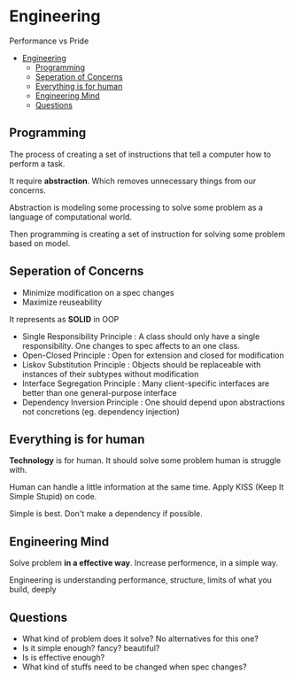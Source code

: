 # Engineering

Performance vs Pride

- [Engineering](#engineering)
  - [Programming](#programming)
  - [Seperation of Concerns](#seperation-of-concerns)
  - [Everything is for human](#everything-is-for-human)
  - [Engineering Mind](#engineering-mind)
  - [Questions](#questions)

## Programming

The process of creating a set of instructions that tell a computer how to perform a task.

It require **abstraction**. Which removes unnecessary things from our concerns.

Abstraction is modeling some processing to solve some problem as a language of computational world.

Then programming is creating a set of instruction for solving some problem based on model.

## Seperation of Concerns

- Minimize modification on a spec changes
- Maximize reuseability

It represents as **SOLID** in OOP

- Single Responsibility Principle : A class should only have a single responsibility. One changes to spec affects to an one class.
- Open-Closed Principle : Open for extension and closed for modification
- Liskov Substitution Principle : Objects should be replaceable with instances of their subtypes without modification
- Interface Segregation Principle : Many client-specific interfaces are better than one general-purpose interface
- Dependency Inversion Principle : One should depend upon abstractions not concretions (eg. dependency injection)

## Everything is for human

**Technology** is for human. It should solve some problem human is struggle with.

Human can handle a little information at the same time. Apply KISS (Keep It Simple Stupid) on code.

Simple is best. Don't make a dependency if possible.

## Engineering Mind

Solve problem **in a effective way**. Increase performence, in a simple way.

Engineering is understanding performance, structure, limits of what you build, deeply

## Questions

- What kind of problem does it solve? No alternatives for this one?
- Is it simple enough? fancy? beautiful?
- Is is effective enough?
- What kind of stuffs need to be changed when spec changes?

